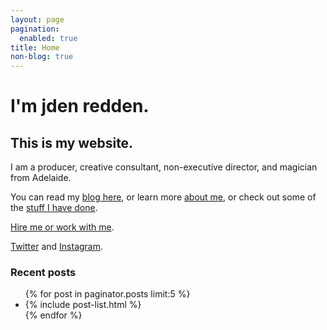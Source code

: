 ```yaml
---
layout: page
pagination:
  enabled: true
title: Home
non-blog: true
---
```


# I'm jden redden.

## This is my website. 

I am a producer, creative consultant, non-executive director, and magician from Adelaide. 

You can read my [blog here](/blog/), or learn more [about me](/about.html), or check out some of the [stuff I have done](/projects.html).

[Hire me or work with me](/cv.html). 

[Twitter](https://www.twitter.com/jden) and [Instagram](https://www.instagram.com/jden).

<aside class="related">
  <h3>Recent posts</h3>
  <ul class="related-posts">
    {% for post in paginator.posts limit:5 %}
      <li>
        {% include post-list.html %}
      </li>
    {% endfor %}
  </ul>
</aside>